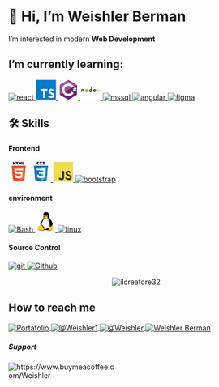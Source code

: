 # 👋 Hi, I’m Weishler Berman

I’m interested in modern **Web Development** 

## I’m currently learning:
<p align="left">
  <a href="https://es.reactjs.org/" target="_blank">
    <img
      src="https://www.svgrepo.com/show/354259/react.svg"
      alt="react"
      width="40"
      height="40"
    />
  </a>
  <a href="https://www.typescriptlang.org/" target="_blank">
    <img
      src="https://raw.githubusercontent.com/devicons/devicon/master/icons/typescript/typescript-original.svg"
      alt="typescript"
      width="40"
      height="40"
    />
  </a>
  <a href="https://www.w3schools.com/cs/" target="_blank">
    <img
      src="https://raw.githubusercontent.com/devicons/devicon/master/icons/csharp/csharp-original.svg"
      alt="csharp"
      width="40"
      height="40"
    />
  </a>
  <a href="https://nodejs.org" target="_blank">
    <img
      src="https://raw.githubusercontent.com/devicons/devicon/master/icons/nodejs/nodejs-original-wordmark.svg"
      alt="nodejs"
      width="40"
      height="40"
    />
  </a>
  <a href="https://www.microsoft.com/en-us/sql-server" target="_blank">
    <img
      src="https://www.svgrepo.com/show/303229/microsoft-sql-server-logo.svg"
      alt="mssql"
      width="40"
      height="40"
    />
  </a>
  <a href="https://angular.io" target="_blank">
    <img
      src="https://angular.io/assets/images/logos/angular/angular.svg"
      alt="angular"
      width="40"
      height="40"
    />
  </a>
  <a href="https://www.figma.com/" target="_blank">
    <img
      src="https://www.vectorlogo.zone/logos/figma/figma-icon.svg"
      alt="figma"
      width="40"
      height="40"
    />
  </a>
</p>
  
## 🛠 Skills

#### Frontend
<p align="left"
   <a href="https://www.w3.org/html/" target="_blank"> 
    <img src="https://raw.githubusercontent.com/devicons/devicon/master/icons/html5/html5-original-wordmark.svg" 
         alt="html5" 
         width="40" 
         height="40"/> 
    </a>
   <a href="https://www.w3schools.com/css/" target="_blank"> <img src="https://raw.githubusercontent.com/devicons/devicon/master/icons/css3/css3-original-wordmark.svg" alt="css3" width="40" height="40"/>
   <a href="https://developer.mozilla.org/en-US/docs/Web/JavaScript" target="_blank"> <img src="https://raw.githubusercontent.com/devicons/devicon/master/icons/javascript/javascript-original.svg" alt="javascript" width="40" height="40"/> </a>
  
  <a href="https://getbootstrap.com" target="_blank"> 
    <img src="https://www.svgrepo.com/show/353498/bootstrap.svg" 
         alt="bootstrap" 
         width="40" 
         height="40"/> 
  </a>
</p>

#### environment
<p>
  <a href="https://www.gnu.org/software/bash/" target="_blank">
     <img src="https://upload.wikimedia.org/wikipedia/commons/thumb/4/4b/Bash_Logo_Colored.svg/640px-Bash_Logo_Colored.svg.png" 
          alt="Bash" 
          width="40" 
          height="40"/>
  </a>
  <a href="https://www.linux.org/" target="_blank">
    <img src="https://raw.githubusercontent.com/devicons/devicon/master/icons/linux/linux-original.svg"
         alt="linux"
         width="40"
         height="40"/>
  </a>
  <a href="https://www.microsoft.com/es-es/windows" target="_blank">
    <img src="https://www.svgrepo.com/show/52775/windows.svg"
         alt="linux"
         width="40"
         height="40"/>
  </a>
</p>

#### Source Control
<p>
  <a href="https://git-scm.com/" target="_blank">
    <img src="https://www.vectorlogo.zone/logos/git-scm/git-scm-icon.svg"
         alt="git"
         width="40"
         height="40"/>
  </a>
  <a href="https://github.com/" target="_blank">
    <img src="https://www.svgrepo.com/show/353783/github-octocat.svg"
         alt="Github"
         width="40"
         height="40"/>
  </a>
</p>

<div>
 <p align="center">
    <img 
      align="center" 
      src="https://github-readme-stats.vercel.app/api/top-langs?username=ilcreatore32&show_icons=true&locale=en&layout=compact" 
      alt="ilcreatore32" 
    />
  </p>
</div>

## How to reach me
<p align="left">
  <a href="https://github.com/ilcreatore32" target="blank">
    <img 
         align="center" 
         src="https://img.shields.io/badge/my_portfolio-000?style=for-the-badge&logo=ko-fi&logoColor=white" 
         alt="Portafolio" 
         />
  </a>
  <a href="https://twitter.com/Weishler1" target="blank">
    <img 
         align="center" 
         src="https://raw.githubusercontent.com/rahuldkjain/github-profile-readme-generator/master/src/images/icons/Social/twitter.svg" 
         alt="@Weishler1" 
         height="40"
         width="40"/>
  </a>
  <a href="https://t.me/Weishler" target="blank">
    <img 
         align="center" 
         src="https://www.svgrepo.com/show/303292/telegram-logo.svg" 
         alt="@Weishler" 
         height="40"
         width="40"/>
  </a>
  <a href="https://www.linkedin.com/in/weishler-berman-0b56b31b2/" target="blank">
    <img 
         align="center" 
         src="https://www.svgrepo.com/show/157006/linkedin.svg" 
         alt="Weishler Berman" 
         height="40"
         width="40"/>
  </a>
</p>

##### Support
<p>
  <a href="https://www.buymeacoffee.com/Weishler">
    <img align="left" 
         src="https://cdn.buymeacoffee.com/buttons/v2/default-yellow.png"
         height="50" 
         width="210" 
         alt="https://www.buymeacoffee.com/Weishler"/>
  </a>
</p>
<!---
ilcreatore32/ilcreatore32 is a ✨ special ✨ repository because its `README.md` (this file) appears on your GitHub profile.
You can click the Preview link to take a look at your changes.
--->
